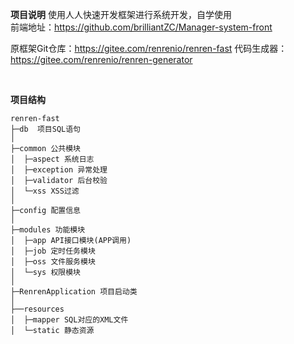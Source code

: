 **项目说明** 
使用人人快速开发框架进行系统开发，自学使用<br>
前端地址：https://github.com/brilliantZC/Manager-system-front<br>


原框架Git仓库：https://gitee.com/renrenio/renren-fast
代码生成器：https://gitee.com/renrenio/renren-generator

<br>
 
**项目结构** 
```
renren-fast
├─db  项目SQL语句
│
├─common 公共模块
│  ├─aspect 系统日志
│  ├─exception 异常处理
│  ├─validator 后台校验
│  └─xss XSS过滤
│ 
├─config 配置信息
│ 
├─modules 功能模块
│  ├─app API接口模块(APP调用)
│  ├─job 定时任务模块
│  ├─oss 文件服务模块
│  └─sys 权限模块
│ 
├─RenrenApplication 项目启动类
│  
├──resources 
│  ├─mapper SQL对应的XML文件
│  └─static 静态资源

```
<br> 

